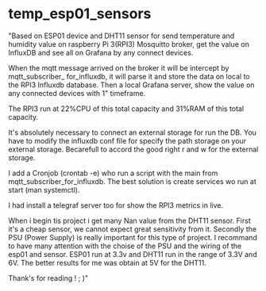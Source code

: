 

# temp_esp01_sensors
"Based on ESP01 device and DHT11 sensor for send temperature and humidity value on raspberry Pi 3(RPI3) Mosquitto broker, get the value on InfluxDB and see all on Grafana by any connect devices.

When the mqtt message arrived on the broker it will be intercept by mqtt_subscriber_ for_influxdb, it will parse it and store the data on local to the RPI3 Influxdb database.
Then a local Grafana server, show the value on any connected devices with 1" timeframe.

The RPI3 run at 22%CPU of this total capacity and 31%RAM of this total capacity.

It's absolutely necessary to connect an external storage for run the DB.
You have to modify the influxdb conf file for specify the path storage on your external storage.
Becarefull to accord the good right r and w for the external storage.

I add a Cronjob (crontab -e) who run a script with the main from mqtt_subscriber_for_influxdb.
The best solution is create services wo run at start (man systemctl).

I had install a telegraf server too for show the RPI3 metrics in live.

When i begin tis project i get many Nan value from the DHT11 sensor.
First it's a cheap sensor, we cannot expect great sensitivity from it.
Secondly the PSU (Power Supply) is really important for this type of project.
I recommand to have many attention with the choise of the PSU and the wiring of the esp01 and sensor.
ESP01 run at 3.3v and DHT11 run in the range of 3.3V and 6V.
The better results for me was obtain at 5V for the DHT11.

Thank's for reading !
; )"

